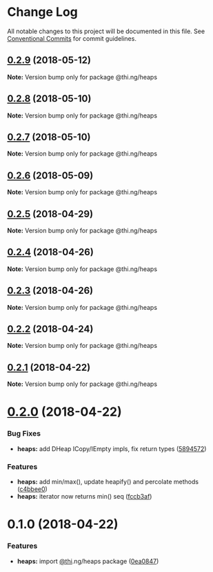 # Change Log

All notable changes to this project will be documented in this file.
See [Conventional Commits](https://conventionalcommits.org) for commit guidelines.

<a name="0.2.9"></a>
## [0.2.9](https://github.com/thi-ng/umbrella/compare/@thi.ng/heaps@0.2.8...@thi.ng/heaps@0.2.9) (2018-05-12)




**Note:** Version bump only for package @thi.ng/heaps

<a name="0.2.8"></a>
## [0.2.8](https://github.com/thi-ng/umbrella/compare/@thi.ng/heaps@0.2.7...@thi.ng/heaps@0.2.8) (2018-05-10)




**Note:** Version bump only for package @thi.ng/heaps

<a name="0.2.7"></a>
## [0.2.7](https://github.com/thi-ng/umbrella/compare/@thi.ng/heaps@0.2.6...@thi.ng/heaps@0.2.7) (2018-05-10)




**Note:** Version bump only for package @thi.ng/heaps

<a name="0.2.6"></a>
## [0.2.6](https://github.com/thi-ng/umbrella/compare/@thi.ng/heaps@0.2.5...@thi.ng/heaps@0.2.6) (2018-05-09)




**Note:** Version bump only for package @thi.ng/heaps

<a name="0.2.5"></a>
## [0.2.5](https://github.com/thi-ng/umbrella/compare/@thi.ng/heaps@0.2.4...@thi.ng/heaps@0.2.5) (2018-04-29)




**Note:** Version bump only for package @thi.ng/heaps

<a name="0.2.4"></a>
## [0.2.4](https://github.com/thi-ng/umbrella/compare/@thi.ng/heaps@0.2.3...@thi.ng/heaps@0.2.4) (2018-04-26)




**Note:** Version bump only for package @thi.ng/heaps

<a name="0.2.3"></a>
## [0.2.3](https://github.com/thi-ng/umbrella/compare/@thi.ng/heaps@0.2.2...@thi.ng/heaps@0.2.3) (2018-04-26)




**Note:** Version bump only for package @thi.ng/heaps

<a name="0.2.2"></a>
## [0.2.2](https://github.com/thi-ng/umbrella/compare/@thi.ng/heaps@0.2.1...@thi.ng/heaps@0.2.2) (2018-04-24)




**Note:** Version bump only for package @thi.ng/heaps

<a name="0.2.1"></a>
## [0.2.1](https://github.com/thi-ng/umbrella/compare/@thi.ng/heaps@0.2.0...@thi.ng/heaps@0.2.1) (2018-04-22)




**Note:** Version bump only for package @thi.ng/heaps

<a name="0.2.0"></a>
# [0.2.0](https://github.com/thi-ng/umbrella/compare/@thi.ng/heaps@0.1.0...@thi.ng/heaps@0.2.0) (2018-04-22)


### Bug Fixes

* **heaps:** add DHeap ICopy/IEmpty impls, fix return types ([5894572](https://github.com/thi-ng/umbrella/commit/5894572))


### Features

* **heaps:** add min/max(), update heapify() and percolate methods ([c4bbee0](https://github.com/thi-ng/umbrella/commit/c4bbee0))
* **heaps:** iterator now returns min() seq ([fccb3af](https://github.com/thi-ng/umbrella/commit/fccb3af))




<a name="0.1.0"></a>
# 0.1.0 (2018-04-22)


### Features

* **heaps:** import [@thi](https://github.com/thi).ng/heaps package ([0ea0847](https://github.com/thi-ng/umbrella/commit/0ea0847))
